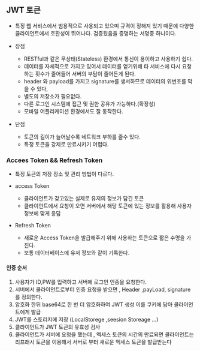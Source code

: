 ## JWT 토큰 
- 특징
    웹 서비스에서 범용적으로 사용되고 있으며 규격이 정해져 있기 때문에 다양한 클라이언트에서 호환성이 뛰어나다.
    검증됬음을 증명하는 서명중 하니이다.


- 장점 
    - RESTful과 같은 무상태(Stateless) 환경에서 통신이 용이하고 사용하기 쉽다.
    - 데이터를 자체적으로 가지고 있어서 데이터를 얻기위해 타 서비스에 다시 요청하는 횟수가 줄어들어 서버의 부담이 줄어든게 된다.
    - header 와 payload를 가지고 signature를 생서하므로 데이터의 위변조를 막을 수 있다,
    - 별도의 저장소가 필요없다.
    - 다른 로그인 시스템에 접근 및 권한 공유가 가능하다.(확장성)
    - 모바일 어플리케이션 환경에서도 잘 동작한다.

- 단점
    - 토큰의 길이가 늘어날수록 네트워크 부하를 줄수 있다.
    - 특정 토큰을 강제로 만료시키기 어렵다.

### Accees Token && Refresh Token
- 특징
    토큰의 저장 장소 및 관리 방법이 다르다.

* access Token
    - 클라이언트가 갖고있는 실제로 유저의 정보가 담긴 토큰
    - 클라이언트에서 요청이 오면 서버에서 해당 토큰에 있는 정보를 활용해 사용자 정보에 맞게 응답

* Refresh Token 
    - 새로운 Access Token을 발급해주기 위해 사용하는 토큰으로 짧은 수명을 가진다.
    - 보통 데이터베이스에 유저 정보와 같이 기록한다.

#### 인증 순서
1. 사용자가 ID,PW를 입력하고 서버에 로그인 인증을 요청한다.
2. 서버에서 클라이언트로부터 인증 요청을 받으면 , Header ,payLoad, signature를 정의한다.
3. 암호화 한뒤 base64로 한 번 더 암호화하여 JWT 생성 이를 쿠키에 담아 클라이언트에게 발급
4. JWT를 스토리지에 저장 (LocalStorege ,seesion Storeage ...)
5. 클라이언트가 JWT 토큰의 유효성 검사
6. 클라이언트가 서버에 요청을 했는데 , 엑세스 토큰의 시간의 만료되면 클라이언트는 리프래시 토큰을 이용해서 서버로 부터 새로운 엑세스 토큰을 발급받는다